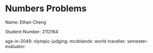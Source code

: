 # Numbers Problems

Name: Ethan Cheng

Student-Number: 2112164

age-in-2049: 
olympic-judging: 
mcdolands: 
world-traveller: 
semester-evaluator: 